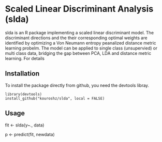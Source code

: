# Scaled Linear Discriminant Analysis (slda)
slda is an R package implementing a scaled linear discriminant model. The discriminant directions and the their corresponding optimal weights are identified by optimizing a Von Neumann entropy peanalized distance metric learning probelm. The model can be applied to single class (unsupervied) or multi class data, bridging the gap between PCA, LDA and distance metric learning. For details


## Installation
To install the package directly from github, you need the devtools libray.
```{R}
library(devtools)
install_github("kouroshz/slda", local = FALSE)
```
## Usage
fit <- slda(y~., data)

p <- predict(fit, newdata)